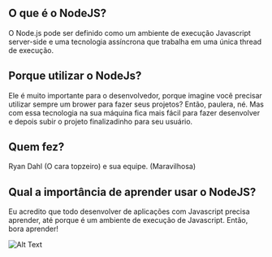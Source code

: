 ## O que é o NodeJS?
O Node.js pode ser definido como um ambiente de execução Javascript server-side e uma tecnologia assíncrona que trabalha em uma única thread de execução.
## Porque utilizar  o NodeJs?
Ele é muito importante para o desenvolvedor, porque imagine você precisar utilizar sempre um brower para fazer seus projetos? Então, paulera, né. Mas com essa tecnologia na sua máquina fica mais fácil para fazer desenvolver e depois subir o projeto finalizadinho para seu usuário.

## Quem fez?
Ryan Dahl (O cara topzeiro) e sua equipe. (Maravilhosa)

## Qual a importância de aprender usar o NodeJS?
Eu acredito que todo desenvolver de aplicações com Javascript precisa aprender, até porque é um ambiente de execução de Javascript. Então, bora aprender!


![Alt Text](https://media.giphy.com/media/SvcIZouMTdCPlT2IL3/giphy.gif)
